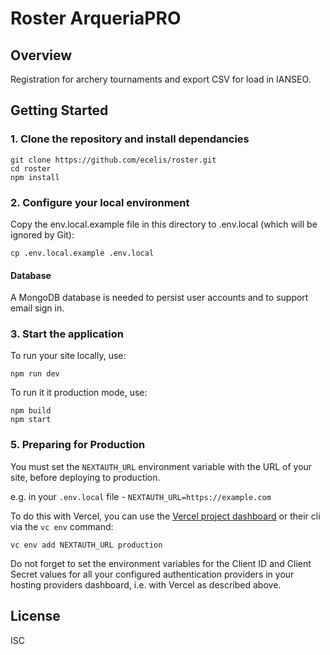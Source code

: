 # Roster ArqueriaPRO

## Overview

Registration for archery tournaments and export CSV for load in IANSEO.


## Getting Started

### 1. Clone the repository and install dependancies

```
git clone https://github.com/ecelis/roster.git
cd roster
npm install
```

### 2. Configure your local environment

Copy the env.local.example file in this directory to .env.local (which will be ignored by Git):

```
cp .env.local.example .env.local
```

#### Database

A MongoDB database is needed to persist user accounts and to support email sign in.


### 3. Start the application

To run your site locally, use:

```
npm run dev
```

To run it it production mode, use:

```
npm build
npm start
```

### 5. Preparing for Production

You must set the `NEXTAUTH_URL` environment variable with the URL of your site, before deploying to production.

e.g. in your `.env.local` file - `NEXTAUTH_URL=https://example.com`

To do this with Vercel, you can use the [Vercel project dashboard](https://vercel.com/dashboard) or their cli via the `vc env` command:

```
vc env add NEXTAUTH_URL production
```

Do not forget to set the environment variables for the Client ID and Client Secret values for all your configured authentication providers in your hosting providers dashboard, i.e. with Vercel as described above.


## License

ISC

